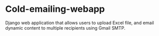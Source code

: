 # Cold-emailing-webapp
Django web application that allows users to upload Excel file, and email dynamic content to multiple recipients using Gmail SMTP.

